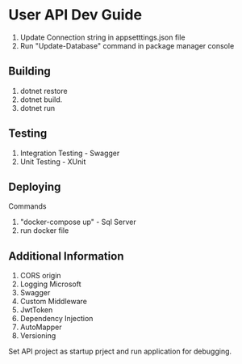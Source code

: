 # User API Dev Guide
1. Update Connection string in appsetttings.json file
2. Run "Update-Database" command in package manager console

## Building
1. dotnet restore
2. dotnet build.
3. dotnet run

## Testing
1. Integration Testing - Swagger
2. Unit Testing - XUnit

## Deploying 
Commands
1. "docker-compose up" - Sql Server
2. run docker file

## Additional Information
1. CORS origin
2. Logging Microsoft
3. Swagger
4. Custom Middleware
5. JwtToken
6. Dependency Injection
7. AutoMapper
8. Versioning

Set API project as startup prject and run application for debugging.
